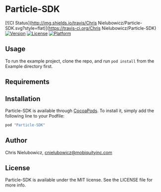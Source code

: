 # Particle-SDK

[![CI Status](http://img.shields.io/travis/Chris Nielubowicz/Particle-SDK.svg?style=flat)](https://travis-ci.org/Chris Nielubowicz/Particle-SDK)
[![Version](https://img.shields.io/cocoapods/v/Particle-SDK.svg?style=flat)](http://cocoapods.org/pods/Particle-SDK)
[![License](https://img.shields.io/cocoapods/l/Particle-SDK.svg?style=flat)](http://cocoapods.org/pods/Particle-SDK)
[![Platform](https://img.shields.io/cocoapods/p/Particle-SDK.svg?style=flat)](http://cocoapods.org/pods/Particle-SDK)

## Usage

To run the example project, clone the repo, and run `pod install` from the Example directory first.

## Requirements

## Installation

Particle-SDK is available through [CocoaPods](http://cocoapods.org). To install
it, simply add the following line to your Podfile:

```ruby
pod "Particle-SDK"
```

## Author

Chris Nielubowicz, cnielubowicz@mobiquityinc.com

## License

Particle-SDK is available under the MIT license. See the LICENSE file for more info.
